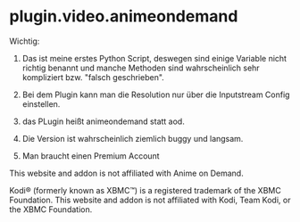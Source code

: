 # plugin.video.animeondemand
Wichtig:

1. Das ist meine erstes Python Script, deswegen sind einige Variable nicht richtig benannt und manche Methoden sind wahrscheinlich sehr kompliziert bzw. "falsch geschrieben".

2. Bei dem Plugin kann man die Resolution nur über die Inputstream Config einstellen.

3. das PLugin heißt animeondemand statt aod.

4. Die Version ist wahrscheinlich ziemlich buggy und langsam.

5. Man braucht einen Premium Account

This website and addon is not affiliated with Anime on Demand.

Kodi® (formerly known as XBMC™) is a registered trademark of the XBMC Foundation. This website and addon is not affiliated with Kodi, Team Kodi, or the XBMC Foundation.
